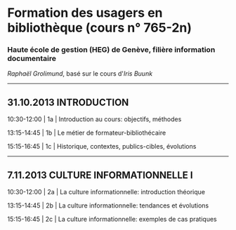 # Formation des usagers en bibliothèque (cours n° 765-2n)
### Haute école de gestion (HEG) de Genève, filière information documentaire

*Raphaël Grolimund*, basé sur le cours d'*Iris Buunk*

--------------------------------
**31.10.2013 INTRODUCTION**
--------------------------------

10:30-12:00 | 1a | Introduction au cours: objectifs, méthodes

13:15-14:45 | 1b | Le métier de formateur-bibliothécaire

15:15-16:45 | 1c | Historique, contextes, publics-cibles, évolutions

----------------------------------------
**7.11.2013 CULTURE INFORMATIONNELLE I**
----------------------------------------

10:30-12:00 | 2a | La culture informationnelle: introduction théorique

13:15-14:45 | 2b | La culture informationnelle: tendances et évolutions

15:15-16:45 | 2c | La culture informationnelle: exemples de cas pratiques

